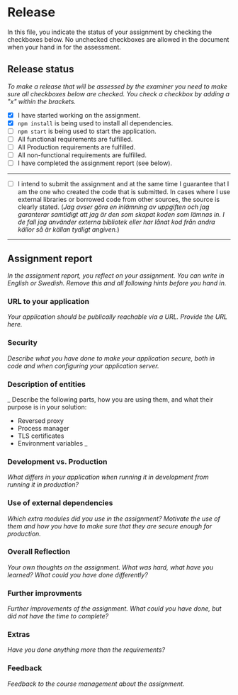 # Release

In this file, you indicate the status of your assignment by checking the checkboxes below. No unchecked checkboxes are allowed in the document when your hand in for the assessment.

## Release status

_To make a release that will be assessed by the examiner you need to make sure all checkboxes below are checked. You check a checkbox by adding a "x" within the brackets._

- [x] I have started working on the assignment.
- [X] `npm install` is being used to install all dependencies.
- [ ] `npm start` is being used to start the application.
- [ ] All functional requirements are fulfilled.
- [ ] All Production requirements are fulfilled.
- [ ] All non-functional requirements are fulfilled.
- [ ] I have completed the assignment report (see below).

---

- [ ] I intend to submit the assignment and at the same time I guarantee that I am the one who created the code that is submitted. In cases where I use external libraries or borrowed code from other sources, the source is clearly stated.
(_Jag avser göra en inlämning av uppgiften och jag garanterar samtidigt att jag är den som skapat koden som lämnas in. I de fall jag använder externa bibliotek eller har lånat kod från andra källor så är källan tydligt angiven._)

---

## Assignment report

_In the assignment report, you reflect on your assignment. You can write in English or Swedish. Remove this and all following hints before you hand in._

### URL to your application

_Your application should be publically reachable via a URL. Provide the URL here._

### Security

_Describe what you have done to make your application secure, both in code and when configuring your application server._

### Description of entities

_ Describe the following parts, how you are using them, and what their purpose is in your solution:

- Reversed proxy
- Process manager
- TLS certificates
- Environment variables
_

### Development vs. Production

_What differs in your application when running it in development from running it in production?_

### Use of external dependencies

_Which extra modules did you use in the assignment? Motivate the use of them and how you have to make sure that they are secure enough for production._

### Overall Reflection

_Your own thoughts on the assignment. What was hard, what have you learned? What could you have done differently?_

### Further improvments

_Further improvements of the assignment. What could you have done, but did not have the time to complete?_

### Extras

_Have you done anything more than the requirements?_

### Feedback

_Feedback to the course management about the assignment._
